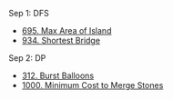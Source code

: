 Sep 1: DFS
* [695. Max Area of Island](https://leetcode.com/problems/max-area-of-island/)
* [934. Shortest Bridge](https://leetcode.com/problems/shortest-bridge/)

Sep 2: DP
* [312. Burst Balloons](https://leetcode.com/problems/burst-balloons/)
* [1000. Minimum Cost to Merge Stones](https://leetcode.com/problems/minimum-cost-to-merge-stones/)
